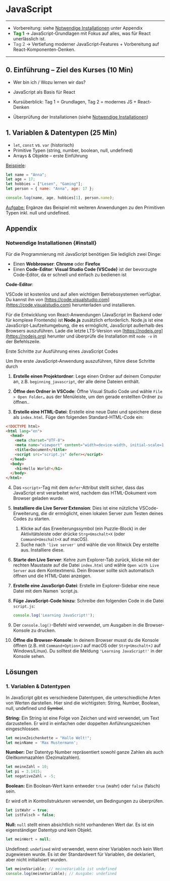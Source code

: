 # JavaScript

------

* Vorbereitung: siehe [Notwendige Installationen](#install) unter Appendix 
* <span style="color:green">**Tag 1**</span> → JavaScript-Grundlagen mit Fokus auf alles, was für React unerlässlich ist.
* <span style="color:grey">**Tag 2**</span> → Vertiefung moderner JavaScript-Features + Vorbereitung auf React-Komponenten-Denken.

___



## **0. Einführung – Ziel des Kurses** (10 Min)

- Wer bin ich / Wozu lernen wir das?

- JavaScript als Basis für React

- Kursüberblick: Tag 1 = Grundlagen, Tag 2 = modernes JS + React-Denken

- Überprüfung der Installationen (siehe [Notwendige Installationen](#install))


## 1. Variablen & Datentypen (25 Min)

* `let`, `const` vs. `var` (historisch)
* Primitive Typen (string, number, boolean, null, undefined)
* Arrays & Objekte – erste Einführung

<u>Beispiele</u>:

```javascript
let name = "Anna";
let age = 17;
let hobbies = ["Lesen", "Gaming"];
let person = { name: "Anna", age: 17 };

console.log(name, age, hobbies[1], person.name);

```

<u>Aufgabe:</u> Ergänze das Beispiel mit weiteren Anwendungen zu den Primitiven Typen inkl. null und undefined.

## Appendix

### Notwendige Installationen {#install}

Für die Programmierung mit JavaScript benötigen Sie lediglich zwei Dinge:

* Einen **Webbrowser**: **Chrome** oder **Firefox**
* Einen **Code-Editor**: **Visual Studio Code (VSCode)** ist der bevorzugte Code-Editor, da er schnell und einfach zu bedienen ist

**Code-Editor**: 

VSCode ist kostenlos und auf allen wichtigen Betriebssystemen verfügbar. Du kannst ihn von [https://code.visualstudio.com](https://code.visualstudio.com) herunterladen und installieren.

Für die Entwicklung von React-Anwendungen (JavaScript im Backend oder für komplexe Frontends) ist **Node.js** zusätzlich erforderlich.
Node.js ist eine JavaScript-Laufzeitumgebung, die es ermöglicht, JavaScript außerhalb des Browsers auszuführen. 
Lade die letzte LTS-Version von  [https://nodejs.org](https://nodejs.org) herunter und überprüfe die Installation mit `node -v` in der Befehlszeile.


Erste Schritte zur Ausführung eines JavaScript Codes

Um Ihre erste JavaScript-Anwendung auszuführen, führe diese Schritte durch

1. **Erstelle einen Projektordner**: Lege einen Ordner auf deinem Computer an, z.B. `beginning_javascript`, der alle deine Dateien enthält.

2. **Öffne den Ordner in VSCode**: Öffne Visual Studio Code und wähle `File > Open Folder…` aus der Menüleiste, um den gerade erstellten Ordner zu öffnen..

3. **Erstelle eine HTML-Datei**: Erstelle eine neue Datei und speichere diese als `index.html`.
  Füge den folgenden Standard-HTML-Code ein:

  ```html
  <!DOCTYPE html>
  <html lang="en">
    <head>
      <meta charset="UTF-8">
      <meta name="viewport" content="width=device-width, initial-scale=1.0">
      <title>Document</title>
      <script src="script.js" defer></script>
    </head>
    <body>
      <h1>Hello World!</h1>
    </body>
  </html>
  ```
4. Das `<script>`-Tag mit dem `defer`-Attribut stellt sicher, dass das JavaScript erst verarbeitet wird, nachdem das HTML-Dokument vom Browser geladen wurde.

5. **Installiere die Live Server Extension**: Dies ist eine nützliche VSCode-Erweiterung, die dir ermöglicht, einen lokalen Server zum Testen deines Codes zu starten.
   1. Klicke auf das Erweiterungssymbol (ein Puzzle-Block) in der Aktivitätsleiste oder drücke `Strg+Umschalt+X` (oder `Command+Umschalt+X` auf macOS).
   2. Suche nach `'live server'` und wähle die von Ritwick Dey erstellte aus. Installiere diese.


6. **Starte den Live Server**: Kehre zum Explorer-Tab zurück, klicke mit der rechten Maustaste auf die Datei `index.html` und wähle `Open with Live Server` aus dem Kontextmenü. Dein Browser sollte sich automatisch öffnen und die HTML-Datei anzeigen.

7. **Erstelle eine JavaScript-Datei**: Erstelle im Explorer-Sidebar eine neue Datei mit dem Namen `script.js.

8. **Füge JavaScript-Code hinzu**: Schreibe den folgenden Code in die Datei `script.js`:

   ```javascript
   console.log('Learning JavaScript!');
   ```

9. Der `console.log()`-Befehl wird verwendet, um Ausgaben in die Browser-Konsole zu drucken.

10. **Öffne die Browser-Konsole**: In deinem Browser musst du die Konsole öffnen (z.B. mit `Command+Option+J` auf macOS oder `Strg+Umschalt+J` auf Windows/Linux).
    Du solltest die Meldung `'Learning JavaScript!'` in der Konsole sehen.

## Lösungen

### 1. Variablen & Datentypen

In JavaScript gibt es verschiedene Datentypen, die unterschiedliche Arten von Werten darstellen. Hier sind die wichtigsten: String, Number, Boolean, null, undefined und ~~Symbol~~.

**String:** Ein String ist eine Folge von Zeichen und wird verwendet, um Text darzustellen. Er wird in einfachen oder doppelten Anführungszeichen eingeschlossen.

```javascript
let meineZeichenkette = "Hallo Welt!";
let meinName = 'Max Mustermann';
```

**Number:** Der Datentyp Number repräsentiert sowohl ganze Zahlen als auch Gleitkommazahlen (Dezimalzahlen).

```javascript
let meineZahl = 10;
let pi = 3.1415;
let negativeZahl = -5;
```

**Boolean:** Ein Boolean-Wert kann entweder `true` (wahr) oder `false` (falsch) sein. 

Er wird oft in Kontrollstrukturen verwendet, um Bedingungen zu überprüfen.

```javascript
let istWahr = true;
let istFalsch = false;
```

**Null:** `null` stellt einen absichtlich nicht vorhandenen Wert dar. Es ist ein eigenständiger Datentyp und kein Objekt.

```javascript
let meinWert = null;
```

Undefined: `undefined` wird verwendet, wenn einer Variablen noch kein Wert zugewiesen wurde. Es ist der Standardwert für Variablen, die deklariert, aber nicht initialisiert wurden.

```javascript
let meineVariable; // meineVariable ist undefined
console.log(meineVariable); // Ausgabe: undefined
```
